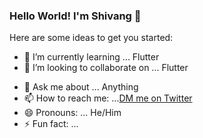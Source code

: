 ### Hello World! I'm Shivang 👋


Here are some ideas to get you started:

<!--- 🔭 I’m currently working on ... -->
- 🌱 I’m currently learning ... Flutter
- 👯 I’m looking to collaborate on ... Flutter
<!--- 🤔 I’m looking for help with ... -->
- 💬 Ask me about ... Anything
- 📫 How to reach me: ...[DM me on Twitter](https://twitter.com/xShikumix)
- 😄 Pronouns: ... He/Him
- ⚡ Fun fact: ...

